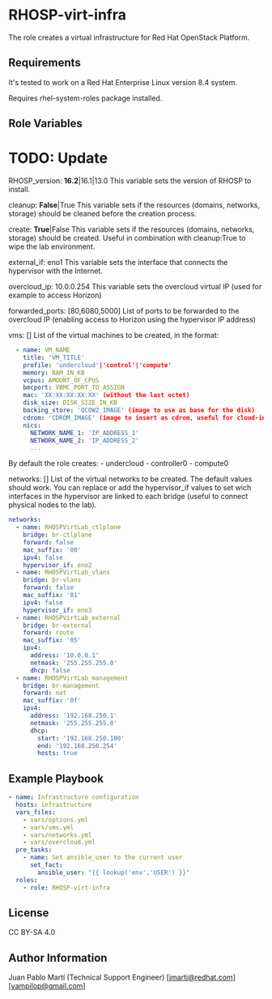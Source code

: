 RHOSP-virt-infra
=========

The role creates a virtual infrastructure for Red Hat OpenStack Platform.

Requirements
------------

It's tested to work on a Red Hat Enterprise Linux version 8.4 system.

Requires rhel-system-roles package installed.

Role Variables
--------------

# TODO: Update

RHOSP_version: **16.2**|16.1|13.0
  This variable sets the version of RHOSP to install.

cleanup: **False**|True
  This variable sets if the resources (domains, networks, storage) should be cleaned before the creation process.

create: **True**|False
  This variable sets if the resources (domains, networks, storage) should be created. Useful in combination with cleanup:True to wipe the lab environment.

external_if: eno1
  This variable sets the interface that connects the hypervisor with the Internet.

overcloud_ip: 10.0.0.254
  This variable sets the overcloud virtual IP (used for example to access Horizon)

forwarded_ports: [80,6080,5000]
  List of ports to be forwarded to the overcloud IP (enabling access to Horizon using the hypervisor IP address)

vms: []
  List of the virtual machines to be created, in the format:
```yaml
  - name: VM_NAME
    title: 'VM_TITLE'
    profile: 'undercloud'|'control'|'compute'
    memory: RAM_IN_KB
    vcpus: AMOUNT_OF_CPUS
    bmcport: VBMC_PORT_TO_ASSIGN
    mac: 'XX:XX:XX:XX:XX' (without the last octet)
    disk_size: DISK_SIZE_IN_KB
    backing_store: 'QCOW2_IMAGE' (image to use as base for the disk)
    cdrom: 'CDROM_IMAGE' (image to insert as cdrom, useful for cloud-init)
    nics:
      NETWORK_NAME_1: 'IP_ADDRESS_1'
      NETWORK_NAME_2: 'IP_ADDRESS_2'
      ...
```
  By default the role creates:
    - undercloud
    - controller0
    - compute0

networks: []
  List of the virtual networks to be created. The default values should work. You can replace or add the hypervisor_if values to set wich interfaces in the hypervisor are linked to each bridge (useful to connect physical nodes to the lab).
```yaml
networks:
  - name: RHOSPVirtLab_ctlplane
    bridge: br-ctlplane
    forward: false
    mac_suffix: '00'
    ipv4: false
    hypervisor_if: eno2
  - name: RHOSPVirtLab_vlans
    bridge: br-vlans
    forward: false
    mac_suffix: '01'
    ipv4: false
    hypervisor_if: eno3
  - name: RHOSPVirtLab_external
    bridge: br-external
    forward: route
    mac_suffix: '05'
    ipv4:
      address: '10.0.0.1'
      netmask: '255.255.255.0'
      dhcp: false
  - name: RHOSPVirtLab_management
    bridge: br-management
    forward: nat
    mac_suffix: '0f'
    ipv4:
      address: '192.168.250.1'
      netmask: '255.255.255.0'
      dhcp:
        start: '192.168.250.100'
        end: '192.168.250.254'
        hosts: true
```

Example Playbook
----------------

```yaml
- name: Infrastructure configuration
  hosts: infrastructure
  vars_files:
    - vars/options.yml
    - vars/vms.yml
    - vars/networks.yml
    - vars/overcloud.yml
  pre_tasks:
    - name: Set ansible_user to the current user
      set_fact:
        ansible_user: "{{ lookup('env','USER') }}"
  roles:
    - role: RHOSP-virt-infra
```

License
-------

CC BY-SA 4.0

Author Information
------------------

Juan Pablo Martí (Technical Support Engineer) [jmarti@redhat.com][yampilop@gmail.com]
